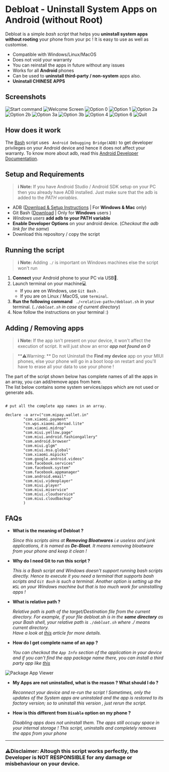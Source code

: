 # Debloat - Uninstall System Apps on Android (without Root)

Debloat is a simple _bash script_ that helps you **uninstall system apps without rooting** your phone from your pc ! It is easy to use as well as customise. 

  - Compatible with Windows/Linux/MacOS
  - Does not void your warranty
  - You can reinstall the apps in future without any issues
  - Works for all **Android** phones
  - Can be used to **uninstall third-party / non-system** apps also.
  - **Uninstall CHINESE APPS**
  
## Screenshots

![Start command](https://github.com/jashgopani/Debloat/blob/master/screenshots/debloat1.PNG?raw=true)
![Welcome Screen](https://github.com/jashgopani/Debloat/blob/master/screenshots/debloat2.PNG?raw=true)
![Option 0](https://github.com/jashgopani/Debloat/blob/master/screenshots/debloat2a.PNG?raw=true)
![Option 1](https://github.com/jashgopani/Debloat/blob/master/screenshots/debloat3.PNG?raw=true)
![Option 2a](https://github.com/jashgopani/Debloat/blob/master/screenshots/debloat4a.PNG?raw=true)
![Option 2b](https://github.com/jashgopani/Debloat/blob/master/screenshots/debloat4b.PNG?raw=true)
![Option 3a](https://github.com/jashgopani/Debloat/blob/master/screenshots/debloat5a.PNG?raw=true)
![Option 3b](https://github.com/jashgopani/Debloat/blob/master/screenshots/debloat5b.PNG?raw=true)
![Option 4](https://github.com/jashgopani/Debloat/blob/master/screenshots/debloat6.PNG?raw=true)
![Option 6](https://github.com/jashgopani/Debloat/blob/master/screenshots/debloat7.PNG?raw=true)
![Quit](https://github.com/jashgopani/Debloat/blob/master/screenshots/debloat8.PNG?raw=true)


## How does it work

The [Bash](https://www.gnu.org/software/bash/manual/html_node/What-is-Bash_003f.html) script uses ` Android Debugging Bridge(ADB)` to get developer privileges on your Android device and hence it does not affect your warranty. To know more about adb, read this [Android Developer Documentation](https://developer.android.com/studio/command-line/adb). 

## Setup and Requirements

> **:information_source: Note:** If you have Android Studio / Android SDK setup on your PC then you already have ADB installed. Just make sure that the adb is added to the _PATH variables_.

  - ADB ([Download & Setup Instructions](https://www.xda-developers.com/install-adb-windows-macos-linux/) | For **Windows & Mac** only)
  - Git Bash ([Download](https://gitforwindows.org/) | Only for **Windows** users )
  - _Windows users_ **add adb to your PATH variable**
  - **Enable Developer Options** on your android device. (_Checkout the adb link for the same_)
  - Download this repository / copy the script

## Running the script

> **:information_source: Note:** Adding `./` is important on Windows machines else the script won't run

 1. **Connect** your Android phone to your PC via USB🔌.
 2. Launch terminal on your machine💻
     - If you are on Windows, use `Git Bash` .
     - If you are on Linux / MacOS, use ```terminal```.
 3. **Run the following command**   ``` ./<relative-path>/debloat.sh``` in your terminal. (_`./debloat.sh` in case of current directory_)
 4.  Now follow the instructions on your terminal :)

## Adding / Removing apps

> **:information_source: Note:** If the app isn't present on your device, it won't affect the execution of script. It will just show an error **_app not found on 0_**

> **:warning:Warning: ** Do not Uninstall the **Find my device** app on your MIUI phones, else your phone will go in a boot loop on restart and you'll have to erase all your data to use your phone !

The part of the script shown below has complete names of all the apps in an array, you can add/remove apps from here.  
The list below contains some system services/apps which are not used or generate ads.

```

# put all the complete app names in an array.

declare -a arr=("com.mipay.wallet.in"
		"com.xiaomi.payment"
		"cn.wps.xiaomi.abroad.lite"
		"com.xiaomi.midrop"
		"com.miui.yellow.page"
		"com.miui.android.fashiongallery"
		"com.android.browser"
		"com.miui.glgm"
		"com.miui.msa.global"
		"com.xiaomi.mipicks"
		"com.google.android.videos"
		"com.facebook.services"
		"com.facebook.system"
		"com.facebook.appmanager"
		"com.android.email"
		"com.miui.videoplayer"
		"com.miui.player"
		"com.miui.miservice"
		"com.miui.cloudservice"
		"com.miui.cloudbackup"
		)

```

## FAQs

 - **What is the meaning of Debloat ?**

   _Since this scripts aims at **Removing _Bloatwares_** i.e useless and junk applications, it is named as **De-Bloat**. It means removing bloatware from your phone and keep it clean !_
   
 - **Why do I need Git to run this script ?**

   _This is a Bash script and Windows doesn't support running bash scripts directly. Hence to execute it you need a terminal that supports bash scripts and `Git Bash` is such a terminal. Another option is setting up the `WSL` on your Windows machine but that is too much work for uninstalling apps !_

 - **What is relative path ?**

   _Relative path is path of the target/Destination file from the current directory.
   For example, if your file _debloat.sh_ is in the **same directory** as your Bash shell, your relative path is `./debloat.sh` where ./ means current directory.  
Have a look at [this](https://desktop.arcgis.com/en/arcmap/10.3/tools/supplement/pathnames-explained-absolute-relative-unc-and-url.htm#GUID-A2D28AFE-2546-489A-8691-A0B2816AA337) article for more details._

  - **How do I get complete name of an app ?**

    _You can checkout the `App Info` section of the application in your device and if you can't find the app package name there, you can install a third party app like [this](https://play.google.com/store/apps/details?id=com.csdroid.pkg&hl=en_IN)_  
  
![Package App Viewer](https://lh3.googleusercontent.com/A1EeCw9BFTMDIfpKC4sHGIkaFOGixT9IBfLy4W70ruZag0sayqM6nzi791hq4ZThYYU=w1366-h667-rw "Package App Viewer")

  - **My Apps are not uninstalled, what is the reason ? What should I do ?**

      _Reconnect your device and re-run the script ! Sometimes, only the updates of the System apps are uninstaled and the app is restored to its factory version; so to uninstall this version , just rerun the script._

  - **How is this different from `Disable` option on my phone ?**
  
      _Disabling apps does not uninstall them. The apps still occupy space in your internal storage ! This script, uninstalls and completely removes the apps from your phone_
     

  ---
  
### **:warning:Disclaimer:** Altough this script works perfectly, the Developer is **NOT RESPONSIBLE** for any damage or misbehaviour on your device.
  
   



